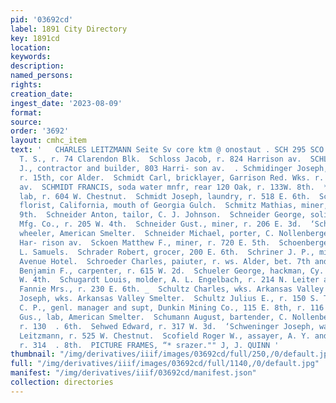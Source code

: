 ```yaml
---
pid: '03692cd'
label: 1891 City Directory
key: 1891cd
location: 
keywords: 
description: 
named_persons: 
rights: 
creation_date: 
ingest_date: '2023-08-09'
format: 
source: 
order: '3692'
layout: cmhc_item
text: '   CHARLES LEITZMANN Seite Sv core ktm @ onostaut . SCH 295 SCO  Schlessinger
  T. S., r. 74 Clarendon Blk.  Schloss Jacob, r. 824 Harrison av.  SCHLOSSER GEORGE
  J., contractor and builder, 803 Harri- son av.  . Schmidinger Joseph, physician,
  r. 15th, cor Alder.  Schmidt Carl, bricklayer, Garrison Red. Wks. r. 136 S. Toledo
  av.  SCHMIDT FRANCIS, soda water mnfr, rear 120 Oak, r. 133W. 8th.  * Schmidt Frank,
  lab, r. 604 W. Chestnut.  Schmidt Joseph, laundry, r. 518 E. 6th.  Schmitt Ferdinand,
  florist, California, mouth of Georgia Gulch.  Schmitz Mathias, miner, r. 618 E.
  9th.  Schneider Anton, tailor, C. J. Johnson.  Schneider George, solicitor, Singer
  Mfg. Co., r. 205 W. 4th.  Schneider Gust., miner, r. 206 E. 3d.  ‘Schneider James,
  wheeler, American Smelter.  Schneider Michael, porter, C. Nollenberger & Co., 603
  Har- rison av.  Sckoen Matthew F., miner, r. 720 E. 5th.  Schoenberger Adolph, tailor,
  L. Samuels.  Schrader Robert, grocer, 200 E. 6th.  Schriner J. P., miner, bds, Fifth
  Avenue Hotel.  Schroeder Charles, paiuter, r. ws. Alder, bet. 7th and 8th.  Schroy
  Benjamin F., carpenter, r. 615 W. 2d.  Schueler George, hackman, Cy. Allen, 144
  W. 4th.  Schugardt Louis, molder, A. L. Engelbach, r. 214 N. Leiter av.  Schuhmacher
  Fannie Mrs., r. 230 E. 6th. _  Schultz Charles, wks. Arkansas Valley Smelter.  Schultz
  Joseph, wks. Arkansas Valley Smelter.  Schultz Julius E., r. 150 S. Toledo av.  Schumacher
  C. P., genl. manager and supt, Dunkin Mining Co., 115 E. 8th, r. 116 E. 8th.  Schuman
  Gus., lab, American Smelter.  Schumann August, bartender, C. Nollenberger & Co.,
  r. 130  . 6th.  Sehwed Edward, r. 317 W. 3d.  ‘Schweninger Joseph, wagonmkr, Charles
  Leitzmann, r. 525 W. Chestnut.  Scofield Roger W., assayer, A. Y. and Minnie Mines,
  r. 314  . 8th.  PICTURE FRAMES, “* srazer."" J, J. QUINN '
thumbnail: "/img/derivatives/iiif/images/03692cd/full/250,/0/default.jpg"
full: "/img/derivatives/iiif/images/03692cd/full/1140,/0/default.jpg"
manifest: "/img/derivatives/iiif/03692cd/manifest.json"
collection: directories
---
```

